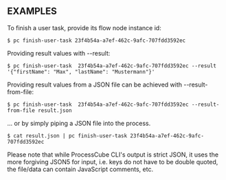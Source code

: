 ## EXAMPLES

To finish a user task, provide its flow node instance id:

    $ pc finish-user-task 23f4b54a-a7ef-462c-9afc-707fdd3592ec

Providing result values with --result:

    $ pc finish-user-task  23f4b54a-a7ef-462c-9afc-707fdd3592ec --result '{"firstName": "Max", "lastName": "Mustermann"}'

Providing result values from a JSON file can be achieved with --result-from-file:

    $ pc finish-user-task  23f4b54a-a7ef-462c-9afc-707fdd3592ec --result-from-file result.json

... or by simply piping a JSON file into the process.

    $ cat result.json | pc finish-user-task 23f4b54a-a7ef-462c-9afc-707fdd3592ec

Please note that while ProcessCube CLI's output is strict JSON, it uses the more forgiving JSON5 for input, i.e. keys do not have to be double quoted, the file/data can contain JavaScript comments, etc.
